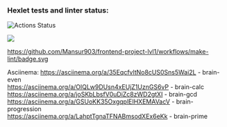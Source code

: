 ### Hexlet tests and linter status:
![Actions Status](/workflows/hexlet-check/badge.svg)

<a href="https://codeclimate.com/github/codeclimate/codeclimate/maintainability"><img src="https://api.codeclimate.com/v1/badges/a99a88d28ad37a79dbf6/maintainability" /></a>

https://github.com/Mansur903/frontend-project-lvl1/workflows/make-lint/badge.svg

Asciinema: https://asciinema.org/a/35EqcfvltNo8cUS0Sns5Wai2L - brain-even  
           https://asciinema.org/a/OlQLw9DUsn4xEUjZ1UznGS6vP - brain-calc  
           https://asciinema.org/a/joSKbLbsfV0uDiZc8zWD2gtXI - brain-gcd  
           https://asciinema.org/a/GSUoKK35OxgqplEIHXEMAVacV - brain-progression  
           https://asciinema.org/a/LahptTgnaTFNABmsodXEx6eKk - brain-prime  
